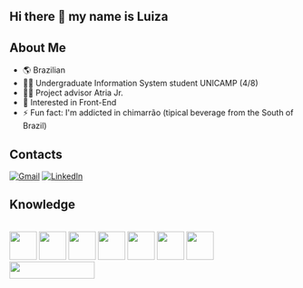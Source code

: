 ## Hi there 👋 my name is Luiza

## About Me
- 🌎 Brazilian
- 👨‍🎓 Undergraduate Information System student UNICAMP (4/8)
- 👨‍💼 Project advisor Atria Jr.
- 🧠 Interested in Front-End
- ⚡ Fun fact: I'm addicted in chimarrão (tipical beverage from the South of Brazil)

## Contacts
[![Gmail](https://img.shields.io/badge/Gmail-D14836?style=for-the-badge&logo=gmail&logoColor=white)](mailto:luizatirellirehbein@gmai.com)
[![LinkedIn](https://img.shields.io/badge/linkedin-%230077B5.svg?style=for-the-badge&logo=linkedin&logoColor=white)](https://www.linkedin.com/in/luizarehbein/)


## Knowledge
<div style="display: inline_block"><br>
 <img height="50" width="48" src="https://cdn.jsdelivr.net/gh/devicons/devicon/icons/html5/html5-original-wordmark.svg" />
 <img height="50" width="48" src="https://cdn.jsdelivr.net/gh/devicons/devicon/icons/css3/css3-original-wordmark.svg" />
 <img height="50" width="48" src="https://cdn.jsdelivr.net/gh/devicons/devicon/icons/javascript/javascript-original.svg" />
 <img height="50" width="48" src="https://cdn.jsdelivr.net/gh/devicons/devicon/icons/ionic/ionic-original-wordmark.svg" /> 
 <img height="50" width="48" src="https://cdn.jsdelivr.net/gh/devicons/devicon/icons/bootstrap/bootstrap-original-wordmark.svg" />
 <img height="50" width="48" src="https://cdn.jsdelivr.net/gh/devicons/devicon/icons/git/git-original-wordmark.svg" />    
 <img height="50" width="48" height="50" width="48" src="https://cdn.jsdelivr.net/gh/devicons/devicon/icons/java/java-original-wordmark.svg" />
 <img height="30" width="150" src="https://img.shields.io/badge/Microsoft%20SQL%20Sever-CC2927?style=for-the-badge&logo=microsoft%20sql%20server&logoColor=white" />
</div> 
          
          
